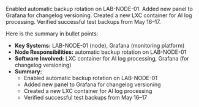 Enabled automatic backup rotation on LAB-NODE-01. Added new panel to Grafana for changelog versioning. Created a new LXC container for AI log processing. Verified successful test backups from May 16–17.


Here is the summary in bullet points:

* **Key Systems:** LAB-NODE-01 (node), Grafana (monitoring platform)
* **Node Responsibilities:** automatic backup rotation on LAB-NODE-01
* **Software Involved:** LXC container for AI log processing, Grafana (for changelog versioning)
* **Summary:**
	+ Enabled automatic backup rotation on LAB-NODE-01
	+ Added new panel to Grafana for changelog versioning
	+ Created a new LXC container for AI log processing
	+ Verified successful test backups from May 16–17